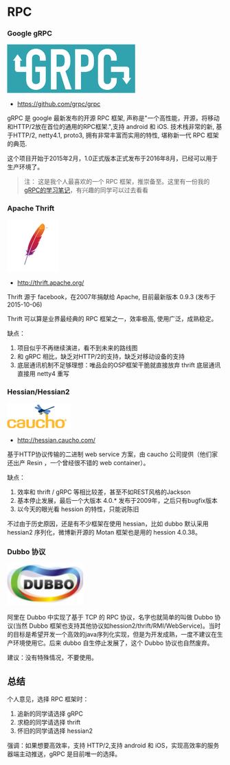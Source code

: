 # RPC

### Google gRPC

![](images/grpc_logo.png)

- https://github.com/grpc/grpc

gRPC 是 google 最新发布的开源 RPC 框架, 声称是"一个高性能，开源，将移动和HTTP/2放在首位的通用的RPC框架.",支持 android 和 iOS. 技术栈非常的新, 基于HTTP/2, netty4.1, proto3, 拥有非常丰富而实用的特性, 堪称新一代 RPC 框架的典范.

这个项目开始于2015年2月，1.0正式版本正式发布于2016年8月，已经可以用于生产环境了。

> 注： 这是我个人最喜欢的一个 RPC 框架，推崇备至。这里有一份我的 [gRPC的学习笔记](http://skyao.gitbooks.io/leaning-grpc)，有兴趣的同学可以过去看看

### Apache Thrift

![](images/apache_logo.png)

- http://thrift.apache.org/

Thrift 源于 facebook，在2007年捐献给 Apache, 目前最新版本 0.9.3 (发布于 2015-10-06)

Thrift 可以算是业界最经典的 RPC 框架之一，效率极高, 使用广泛，成熟稳定。

缺点：

1. 项目似乎不再继续演进，看不到未来的路线图
2. 和 gRPC 相比，缺乏对HTTP/2的支持，缺乏对移动设备的支持
3. 底层通讯机制不足够理想：唯品会的OSP框架干脆就直接放弃 thrift 底层通讯直接用 netty4 重写

### Hessian/Hessian2

![](images/caucho_logo.png)

- http://hessian.caucho.com/

基于HTTP协议传输的二进制 web service 方案，由 caucho 公司提供（他们家还出产 Resin ，一个曾经很不错的 web container）。

缺点：

1. 效率和 thrift / gRPC 等相比较差，甚至不如REST风格的Jackson
2. 基本停止发展，最后一个大版本 4.0.* 发布于2009年，之后只有bugfix版本
3. 以今天的眼光看 hession 的特性，只能说陈旧

不过由于历史原因，还是有不少框架在使用 hessian，比如 dubbo 默认采用 hessian2 序列化，微博新开源的 Motan 框架也是用的 hession 4.0.38。

### Dubbo 协议

![](images/dubbo_logo.png)

阿里在 Dubbo 中实现了基于 TCP 的 RPC 协议，名字也就简单的叫做 Dubbo 协议(当然 Dubbo 框架也支持其他协议如hession2/thrift/RMI/WebService)。当时的目标是希望开发一个高效的java序列化实现，但是为开发成熟，一度不建议在生产环境使用它。后来 dubbo 自生停止发展了，这个 Dubbo 协议也自然废弃。

建议：没有特殊情况，不要使用。

## 总结

个人意见，选择 RPC 框架时：

1. 追新的同学请选择 gRPC
2. 求稳的同学请选择 thrift
3. 怀旧的同学请选择 hessian2

强调：如果想要高效率，支持 HTTP/2,支持 android 和 iOS，实现高效率的服务器端主动推送，gRPC 是目前唯一的选择。

